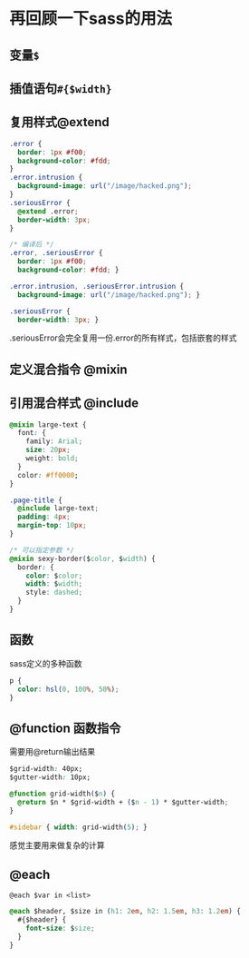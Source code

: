 # 再回顾一下sass的用法
## 变量`$`

## 插值语句`#{$width}`

## 复用样式@extend

```css
.error {
  border: 1px #f00;
  background-color: #fdd;
}
.error.intrusion {
  background-image: url("/image/hacked.png");
}
.seriousError {
  @extend .error;
  border-width: 3px;
}

/* 编译后 */
.error, .seriousError {
  border: 1px #f00;
  background-color: #fdd; }

.error.intrusion, .seriousError.intrusion {
  background-image: url("/image/hacked.png"); }

.seriousError {
  border-width: 3px; }
```
.seriousError会完全复用一份.error的所有样式，包括嵌套的样式

## 定义混合指令 @mixin
## 引用混合样式 @include

```css
@mixin large-text {
  font: {
    family: Arial;
    size: 20px;
    weight: bold;
  }
  color: #ff0000;
}

.page-title {
  @include large-text;
  padding: 4px;
  margin-top: 10px;
}

/* 可以指定参数 */
@mixin sexy-border($color, $width) {
  border: {
    color: $color;
    width: $width;
    style: dashed;
  }
}
```

## 函数
sass定义的多种函数
```css
p {
  color: hsl(0, 100%, 50%);
}
```

## @function 函数指令
需要用@return输出结果

```css
$grid-width: 40px;
$gutter-width: 10px;

@function grid-width($n) {
  @return $n * $grid-width + ($n - 1) * $gutter-width;
}

#sidebar { width: grid-width(5); }
```
感觉主要用来做复杂的计算

## @each

`@each $var in <list>`

```css
@each $header, $size in (h1: 2em, h2: 1.5em, h3: 1.2em) {
  #{$header} {
    font-size: $size;
  }
}
```
